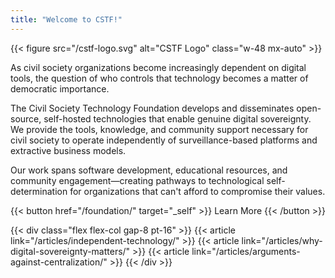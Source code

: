 ```yaml
---
title: "Welcome to CSTF!"
---
```


{{< figure src="/cstf-logo.svg" alt="CSTF Logo" class="w-48 mx-auto" >}}


As civil society organizations become increasingly dependent on digital tools, the question of who controls that technology becomes a matter of democratic importance.

The Civil Society Technology Foundation develops and disseminates open-source, self-hosted technologies that enable genuine digital sovereignty. We provide the tools, knowledge, and community support necessary for civil society to operate independently of surveillance-based platforms and extractive business models.

Our work spans software development, educational resources, and community engagement—creating pathways to technological self-determination for organizations that can't afford to compromise their values.

{{< button href="/foundation/" target="_self" >}}
Learn More
{{< /button >}}

{{< div class="flex flex-col gap-8 pt-16" >}}
{{< article link="/articles/independent-technology/" >}}
{{< article link="/articles/why-digital-sovereignty-matters/" >}}
{{< article link="/articles/arguments-against-centralization/" >}}
{{< /div >}}

